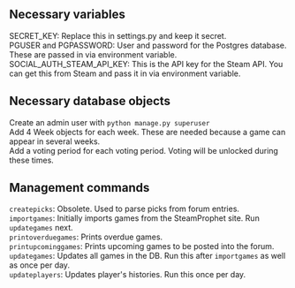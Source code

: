 ## Necessary variables

SECRET_KEY: Replace this in settings.py and keep it secret.  
PGUSER and PGPASSWORD: User and password for the Postgres database. These are passed in via environment variable.  
SOCIAL_AUTH_STEAM_API_KEY: This is the API key for the Steam API. You can get this from Steam and pass it in
via environment variable.

## Necessary database objects

Create an admin user with `python manage.py superuser`  
Add 4 Week objects for each week. These are needed because a game can appear in several weeks.  
Add a voting period for each voting period. Voting will be unlocked during these times.  

## Management commands

`createpicks`: Obsolete. Used to parse picks from forum entries.  
`importgames`: Initially imports games from the SteamProphet site. Run `updategames` next.  
`printoverduegames`: Prints overdue games.  
`printupcominggames`: Prints upcoming games to be posted into the forum.  
`updategames`: Updates all games in the DB. Run this after `importgames` as well as once per day.  
`updateplayers`: Updates player's histories. Run this once per day.  
